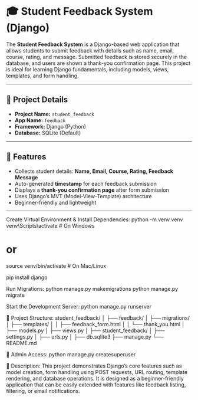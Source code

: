 # 🎓 Student Feedback System (Django)

The **Student Feedback System** is a Django-based web application that allows students to submit feedback with details such as name, email, course, rating, and message. Submitted feedback is stored securely in the database, and users are shown a thank-you confirmation page. This project is ideal for learning Django fundamentals, including models, views, templates, and form handling.

---

## 📂 Project Details
- **Project Name:** `student_feedback`  
- **App Name:** `feedback`  
- **Framework:** Django (Python)  
- **Database:** SQLite (Default)  

---

## 🚀 Features
- Collects student details: **Name, Email, Course, Rating, Feedback Message**
- Auto-generated **timestamp** for each feedback submission
- Displays a **thank-you confirmation page** after form submission  
- Uses Django’s MVT (Model-View-Template) architecture  
- Beginner-friendly and lightweight  

---

Create Virtual Environment & Install Dependencies:
python -m venv venv
venv\Scripts\activate      # On Windows
# or
source venv/bin/activate   # On Mac/Linux

pip install django

Run Migrations:
python manage.py makemigrations
python manage.py migrate

Start the Development Server:
python manage.py runserver

📂 Project Structure:
student_feedback/
│
├── feedback/
│   ├── migrations/
│   ├── templates/
│   │   ├── feedback_form.html
│   │   └── thank_you.html
│   ├── models.py
│   ├── views.py
│
├── student_feedback/
│   ├── settings.py
│   ├── urls.py
│
├── db.sqlite3
├── manage.py
└── README.md


🔑 Admin Access:
python manage.py createsuperuser

📝 Description:
This project demonstrates Django’s core features such as model creation, form handling using POST requests, URL routing, template rendering, and database operations. It is designed as a beginner-friendly application that can be easily extended with features like feedback listing, filtering, or email notifications.


